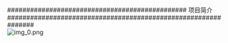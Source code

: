   
############################################### 项目简介  ###############################################################    
![img_0.png](readme/img_implementation&compileOnly&api.png)
